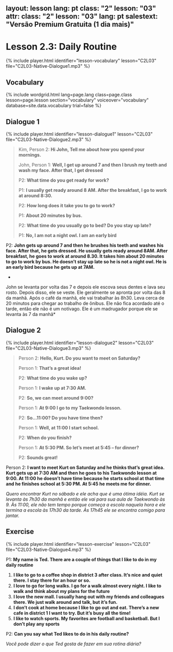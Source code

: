 layout: lesson
lang: pt
class: "2"
lesson: "03"
attr:
  class: "2"
  lesson: "03"
  lang: pt
salestext: "Versão Premium Gratuita (1 dia mais)"
---


# Lesson 2.3: Daily Routine 
{% include player.html identifier="lesson-vocabulary" lesson="C2L03" file="C2L03-Native-Dialogue1.mp3" %}


## Vocabulary

{% include wordgrid.html lang=page.lang
		class=page.class 
		lesson=page.lesson 
		section="vocabulary"
		voiceover="vocabulary"
		database=site.data.vocabulary 
		trial=false %}


## Dialogue 1
{% include player.html identifier="lesson-dialogue1" lesson="C2L03" file="C2L03-Native-Dialogue2.mp3" %}


>  Kim, Person 2: **Hi John, Tell me about how you spend your mornings.**  
>  
>  John, Person 1: **Well, I get up around 7 and then I brush my teeth and wash my face. After that, I get dressed**  
>  
>  P2: **What time do you get ready for work?**  
>  
>  P1: **I usually get ready around 8 AM. After the breakfast, I go to work at around 8:30.**  
>  
>  P2: **How long does it take you to go to work?**  
>  
>  P1: **About 20 minutes by bus.**  
>  
>  P2: **What time do you usually go to bed? Do you stay up late?**  
>  
>  P1: **No, I am not a night owl. I am an early bird**  

P2: **John gets up around 7 and then he brushes his teeth and washes his face. After that, he gets dressed. He usually gets ready around 8AM. After breakfast, he goes to work at around 8.30. It takes him about 20 minutes to go to work by bus. He doesn’t stay up late so he is not a night owl. He is an early bird because he gets up at 7AM.**

*
John se levanta por volta das 7 e depois ele escova seus dentes e lava seu rosto. Depois disso, ele se veste. Ele geralmente se apronta por volta das 8 da manhã. Após o café da manhã, ele vai trabalhar às 8h30. Leva cerca de 20 minutos para chegar ao trabalho de ônibus. Ele não fica acordado até o tarde, então ele não é um notívago. Ele é um madrugador porque ele se levanta às 7 da manhã*

 
## Dialogue 2

{% include player.html identifier="lesson-dialogue2" lesson="C2L03" file="C2L03-Native-Dialogue3.mp3" %}


> Person 2: **Hello, Kurt. Do you want to meet on Saturday?**  
> 
> Person 1: **That’s a great idea!**  
> 
> P2: **What time do you wake up?**  
> 
> Person 1: **I wake up at 7:30 AM.**  
> 
> P2: **So, we can meet around 9:00?**  
> 
> Person 1: **At 9:00 I go to my Taekwondo lesson.**  
> 
> P2: **So…11:00? Do you have time then?**  
> 
> Person 1: **Well, at 11:00 I start school.**  
> 
> P2: **When do you finish?**  
> 
> Person 1: **At 5:30 PM. So let’s meet at 5:45 – for dinner?**  
> 
> P2: **Sounds great!**  

Person 2: **I want to meet Kurt on Saturday and he thinks that’s great idea. Kurt gets up at 7:30 AM and then he goes to his Taekwondo lesson at 9:00. At 11:00 he doesn’t have time because he starts school at that time and he finishes school at 5:30 PM. At 5:45 he meets me for dinner.**

*Quero encontrar Kurt no sábado e ele acha que é uma ótima idéia. Kurt se levanta às 7h30 da manhã e então ele vai para sua aula de Taekwondo às 9. Às 11:00, ele não tem tempo porque começa a escola naquela hora e ele termina a escola às 17h30 da tarde. Às 17h45 ele se encontra comigo para jantar.*

## Exercise

{% include player.html identifier="lesson-exercise" lesson="C2L03" file="C2L03-Native-Dialogue4.mp3" %}


P1: **My name is Ted. There are a couple of things that I like to do in my daily routine**

1. **I like to go to a coffee shop in district 3 after class. It’s nice and quiet there. I stay there for an hour or so.**
2. **I love to go for long walks. I go for a walk almost every night. I like to walk and think about my plans for the future**
3. **I love the new mall. I usually hang out with my friends and colleagues there. We just walk around and talk, but it’s fun.**
4. **I don’t cook at home because I like to go out and eat. There’s a new cafe in district 1 I want to try. But it’s busy all the time!**
5. **I like to watch sports. My favorites are football and basketball. But I don’t play any sports**

P2: **Can you say what Ted likes to do in his daily routine?**

*Você pode dizer o que Ted gosta de fazer em sua rotina diária?*
